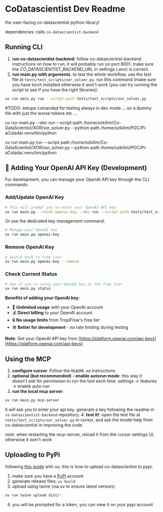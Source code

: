 # CoDatascientist Dev Readme
the user-facing co-datascientist python library!

dependencies: calls `co-datascientist-backend`

## Running CLI

1. **run co-datascientist-backend**: follow co-datascientist-backend instructions on how to run, it will probably run on port 8001. make sure the CO_DATASCIENTIST_BACKEND_URL in settings (.env) is correct.
2. **run main.py with arguments**. to test the whole workflow, use the test file at `tests/test_scripts/xor_solver.py`. 
run this command (make sure you have torch installed otherwise it won't work (you can try running the script to see if you have the right libraries): 
```bash
uv run main.py run --script-path tests/test_scripts/xor_solver.py
```

#TODO: setupa comandad for testing always in dev mode ... on a dummy file with just the worse tokens etc ... 

uv run main.py --dev run --script-path /home/ozkilim/Co-DataScientist/XOR/xor_solver.py --python-path /home/ozkilim/POC/Pi-aColada/.venv/bin/python


uv run main.py run --script-path /home/ozkilim/Co-DataScientist/XOR/xor_solver.py --python-path /home/ozkilim/POC/Pi-aColada/.venv/bin/python

## 🔑 Adding Your OpenAI API Key (Development)

For development, you can manage your OpenAI API key through the CLI commands:

### Add/Update OpenAI Key
```bash
# This will prompt you to enter your OpenAI API key
uv run main.py --reset-openai-key --dev run --script-path tests/test_scripts/xor_solver.py
```

Or use the dedicated key management command:
```bash
# Manage your OpenAI key
uv run main.py openai-key
```

### Remove OpenAI Key
```bash
# Switch back to free tier
uv run main.py openai-key --remove
```

### Check Current Status
```bash
# See if you're using your OpenAI key or the free tier
uv run main.py status
```

**Benefits of adding your OpenAI key:**
- 🚀 **Unlimited usage** with your OpenAI account
- 💰 **Direct billing** to your OpenAI account  
- 🔒 **No usage limits** from TropiFlow's free tier
- 🛠️ **Better for development** - no rate limiting during testing

**Note**: Get your OpenAI API key from [https://platform.openai.com/api-keys](https://platform.openai.com/api-keys)

## Using the MCP

1. **configure cursor**: Follow the `README.md` instructions
2. **optional (but recommended) - enable autorun mode**: this way it doesn't ask for permission to run the tool each time. settings → features → enable auto-run 
3. **run the local mcp server**: 
```bash
uv run main.py mcp-server
```
it will ask you to enter your api key. generate a key following the readme in `co-datascientist-backend` repository.
4. **test it!**: open the test file at `tests/test_scripts/xor_solver.py` in cursor, and ask the model help from co-datascientist in improving the code.

*note:* when restarting the mcp-server, reload it from the cursor settings UI, otherwise it won't work
 
## Uploading to PyPi
following [this guide](https://packaging.python.org/en/latest/guides/distributing-packages-using-setuptools/) with uv, this is how to upload co-datascientist to pypi:
1. make sure you have a [PyPi](https://pypi.org/) account
2. generate release files: `uv build`
3. upload using twine (via uv to ensure latest version):
```bash
uv run twine upload dist/*
``` 
4. you will be prompted for a token, you can view it on your pypi account

